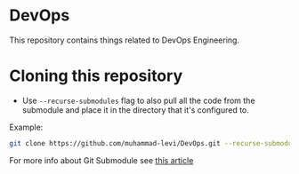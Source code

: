 # DevOps
This repository contains things related to DevOps Engineering.

# Cloning this repository

- Use `--recurse-submodules` flag to also pull all the code from the submodule and place it in the directory that it's configured to.

Example:
```bash
git clone https://github.com/muhammad-levi/DevOps.git --recurse-submodules
```

For more info about Git Submodule see [this article](https://gist.github.com/gitaarik/8735255)
